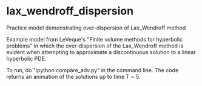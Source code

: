 # lax_wendroff_dispersion
Practice model demonstrating over-dispersion of Lax_Wendroff method

Example model from LeVeque's "Finite volume methods for hyperbolic problems" in which the over-dispersion of the Lax_Wendroff method is evident 
when attempting to approximate a discontinuous solution to a linear hyperbolic PDE.

To run, do "ipython compare_adv.py" in the command line. The code returns an animation of the solutions up to time T = 5.
